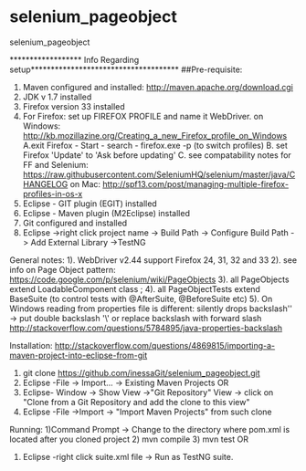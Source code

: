 # selenium_pageobject
selenium_pageobject

****************** Info Regarding setup*************************************
##Pre-requisite: 
1) Maven configured and installed: http://maven.apache.org/download.cgi
2) JDK v 1.7 installed 
3) Firefox version 33 installed 
4) For Firefox: set up FIREFOX PROFILE and name it WebDriver. 
on Windows: http://kb.mozillazine.org/Creating_a_new_Firefox_profile_on_Windows
A.exit Firefox - Start - search - firefox.exe -p (to switch profiles)
B. set Firefox 'Update' to 'Ask before updating' 
C. see compatability notes for FF and Selenium: https://raw.githubusercontent.com/SeleniumHQ/selenium/master/java/CHANGELOG
on Mac: http://spf13.com/post/managing-multiple-firefox-profiles-in-os-x
5) Eclipse - GIT plugin (EGIT) installed 
6) Eclipse - Maven plugin (M2Eclipse)  installed 
7) Git configured and installed
8) Eclipse ->right click project name -> Build Path -> Configure Build Path -> Add External Library ->TestNG

General notes:
1). WebDriver v2.44 support Firefox 24, 31, 32 and 33
2). see info on Page Object pattern: https://code.google.com/p/selenium/wiki/PageObjects
3). all PageObjects extend LoadableComponent class ;
4). all PageObjectTests extend BaseSuite (to control tests with @AfterSuite, @BeforeSuite etc) 
5). On Windows reading from properties file is different: 
silently drops backslash'\' -> put double backslash '\\' or replace backslash with forward slash
http://stackoverflow.com/questions/5784895/java-properties-backslash

Installation: http://stackoverflow.com/questions/4869815/importing-a-maven-project-into-eclipse-from-git
1) git clone https://github.com/inessaGit/selenium_pageobject.git
2) Eclipse -File -> Import... -> Existing Maven Projects
OR
1) Eclipse- Window -> Show View ->"Git Repository" View -> click on "Clone from a Git Repository
 and add the clone to this view"
2) Eclipse -File ->Import -> "Import Maven Projects" from such clone

Running: 
1)Command Prompt -> Change to the directory where pom.xml is located after you cloned project
2) mvn compile 
3) mvn test 
OR
1) Eclipse -right click suite.xml file -> Run as TestNG suite. 
